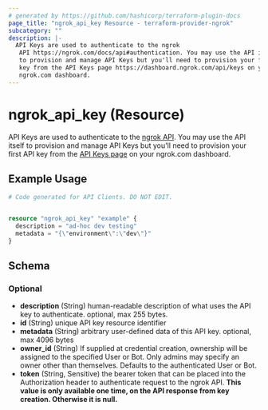 ```yaml
---
# generated by https://github.com/hashicorp/terraform-plugin-docs
page_title: "ngrok_api_key Resource - terraform-provider-ngrok"
subcategory: ""
description: |-
  API Keys are used to authenticate to the ngrok
   API https://ngrok.com/docs/api#authentication. You may use the API itself
   to provision and manage API Keys but you'll need to provision your first API
   key from the API Keys page https://dashboard.ngrok.com/api/keys on your
   ngrok.com dashboard.
---
```


# ngrok_api_key (Resource)

API Keys are used to authenticate to the [ngrok
 API](https://ngrok.com/docs/api#authentication). You may use the API itself
 to provision and manage API Keys but you'll need to provision your first API
 key from the [API Keys page](https://dashboard.ngrok.com/api/keys) on your
 ngrok.com dashboard.

## Example Usage

```terraform
# Code generated for API Clients. DO NOT EDIT.


resource "ngrok_api_key" "example" {
  description = "ad-hoc dev testing"
  metadata = "{\"environment\":\"dev\"}"
}
```

<!-- schema generated by tfplugindocs -->
## Schema

### Optional

- **description** (String) human-readable description of what uses the API key to authenticate. optional, max 255 bytes.
- **id** (String) unique API key resource identifier
- **metadata** (String) arbitrary user-defined data of this API key. optional, max 4096 bytes
- **owner_id** (String) If supplied at credential creation, ownership will be assigned to the specified User or Bot. Only admins may specify an owner other than themselves. Defaults to the authenticated User or Bot.
- **token** (String, Sensitive) the bearer token that can be placed into the Authorization header to authenticate request to the ngrok API. **This value is only available one time, on the API response from key creation. Otherwise it is null.**


